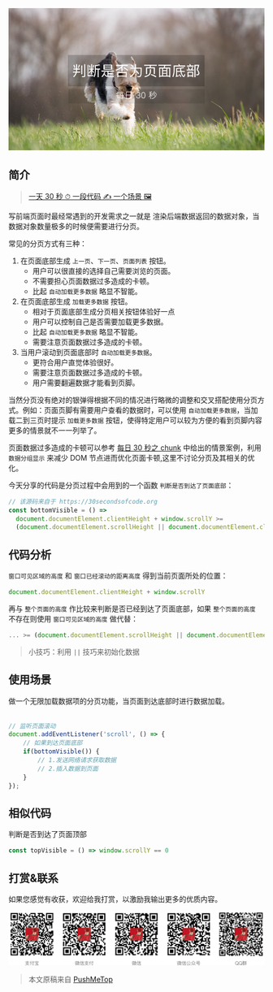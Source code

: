 <!-- # 判断是否为页面底部 -->

![封面](https://raw.githubusercontent.com/pushmetop/resource/master/30-seconds-for-everyday/bottom-visible/poster.png)

## 简介

> [一天 30 秒 ⏱ 一段代码 ✍️ 一个场景 🖼](https://github.com/pushmetop/30-seconds-for-everyday)

写前端页面时最经常遇到的开发需求之一就是 渲染后端数据返回的数据对象，当数据对象数量极多的时候便需要进行分页。

常见的分页方式有三种：

1. 在页面底部生成 `上一页`、`下一页`、`页面列表` 按钮。
    * 用户可以很直接的选择自己需要浏览的页面。
    * 不需要担心页面数据过多造成的卡顿。
    * 比起 `自动加载更多数据` 略显不智能。
2. 在页面底部生成 `加载更多数据` 按钮。
    * 相对于页面底部生成分页相关按钮体验好一点
    * 用户可以控制自己是否需要加载更多数据。
    * 比起 `自动加载更多数据` 略显不智能。
    * 需要注意页面数据过多造成的卡顿。
3. 当用户滚动到页面底部时 `自动加载更多数据`。
    * 更符合用户直觉体验很好。
    * 需要注意页面数据过多造成的卡顿。
    * ​用户需要翻遍数据才能看到页脚。

<!-- more -->

当然分页没有绝对的银弹得根据不同的情况进行略微的调整和交叉搭配使用分页方式。例如：页面页脚有需要用户查看的数据时，可以使用 `自动加载更多数据`，当加载二到三页时提示 `加载更多数据` 按钮，使得特定用户可以较为方便的看到页脚内容更多的情景就不一一列举了。

页面数据过多造成的卡顿可以参考 [每日 30 秒之 chunk](https://pushmetop.github.io/blog/chunk-for-30-seconds-of-code/) 中给出的情景案例，利用 `数据分组显示` 来减少 DOM 节点进而优化页面卡顿,这里不讨论分页及其相关的优化。

今天分享的代码是分页过程中会用到的一个函数 `判断是否到达了页面底部`：

```javascript
// 该源码来自于 https://30secondsofcode.org
const bottomVisible = () =>
  document.documentElement.clientHeight + window.scrollY >=
  (document.documentElement.scrollHeight || document.documentElement.clientHeight);
```

## 代码分析

`窗口可见区域的高度` 和 `窗口已经滚动的距离高度` 得到当前页面所处的位置：

```javascript
document.documentElement.clientHeight + window.scrollY
```

再与 `整个页面的高度` 作比较来判断是否已经到达了页面底部，如果 `整个页面的高度` 不存在则使用 `窗口可见区域的高度` 做代替：

```javascript
... >= (document.documentElement.scrollHeight || document.documentElement.clientHeight)
```

> 小技巧：利用 `||` 技巧来初始化数据

## 使用场景

做一个无限加载数据项的分页功能，当页面到达底部时进行数据加载。

```javascript

// 监听页面滚动
document.addEventListener('scroll', () => {
    // 如果到达页面底部
    if(bottomVisible()) {
        // 1.发送网络请求获取数据
        // 2.插入数据到页面
    }
});
```

## 相似代码

判断是否到达了页面顶部

```javascript
const topVisible = () => window.scrollY == 0
```

## 打赏&联系

如果您感觉有收获，欢迎给我打赏，以激励我输出更多的优质内容。

![打赏&联系](https://raw.githubusercontent.com/pushmetop/resource/master/donate/donate.png)

> 本文原稿来自 [PushMeTop](https://github.com/pushmetop)